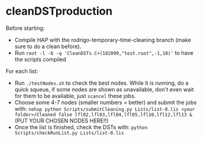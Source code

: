 # cleanDSTproduction

Before starting:

- Compile HAP with the rodrigo-temporary-time-cleaning branch (make sure to do a clean before).
- Run `root -l -b -q 'CleanDSTs.C+(182099,"test.root",-1,10)'` to have the scripts compiled

For each list:

- Run `./testNodes.sh` to check the best nodes. While it is running, do a quick squeue, if some nodes are shown as unavailable, don't even wait for them to be available, just `scancel` these jobs.
- Choose some 4-7 nodes (smaller numbers = better) and submit the jobs with: `nohup python Scripts/submitCleaning.py Lists/list-0.lis <your folder>/Cleaned false lfl02,lfl03,lfl04,lfl05,lfl10,lfl12,lfl13 &` (PUT YOUR CHOSEN NODES HERE!!)
- Once the list is finished, check the DSTs with: `python Scripts/checkRunList.py Lists/list-0.lis`
